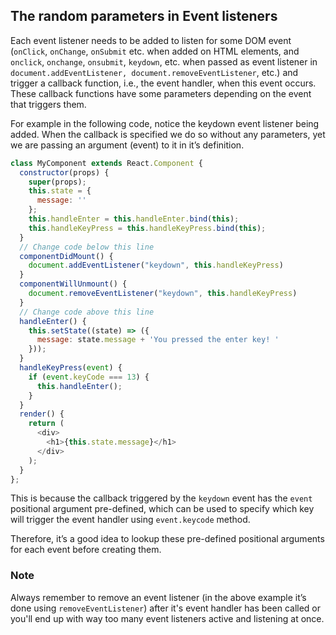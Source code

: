 ## The random parameters in Event listeners
Each event listener needs to be added to listen for some DOM event (`onClick`, `onChange`, `onSubmit` etc. when added on HTML elements, and `onclick`, `onchange`, `onsubmit`, `keydown`, etc. when passed as event listener in `document.addEventListener, document.removeEventListener`, etc.) and trigger a callback function, i.e., the event handler, when this event occurs. These callback functions have some parameters depending on the event that triggers them.

For example in the following code, notice the keydown event listener being added. When the callback is specified we do so without any parameters, yet we are passing an argument (event) to it in it’s definition.
```js
class MyComponent extends React.Component {
  constructor(props) {
    super(props);
    this.state = {
      message: ''
    };
    this.handleEnter = this.handleEnter.bind(this);
    this.handleKeyPress = this.handleKeyPress.bind(this);
  }
  // Change code below this line
  componentDidMount() {
    document.addEventListener("keydown", this.handleKeyPress)
  }
  componentWillUnmount() {
    document.removeEventListener("keydown", this.handleKeyPress)
  }
  // Change code above this line
  handleEnter() {
    this.setState((state) => ({
      message: state.message + 'You pressed the enter key! '
    }));
  }
  handleKeyPress(event) {
    if (event.keyCode === 13) {
      this.handleEnter();
    }
  }
  render() {
    return (
      <div>
        <h1>{this.state.message}</h1>
      </div>
    );
  }
};
```
This is because the callback triggered by the `keydown` event has the `event` positional argument pre-defined, which can be used to specify which key will trigger the event handler using `event.keycode` method.

Therefore, it’s a good idea to lookup these pre-defined positional arguments for each event before creating them.

### Note
Always remember to remove an event listener (in the above example it’s done using `removeEventListener`) after it's event handler has been called or you'll end up with way too many event listeners active and listening at once.

